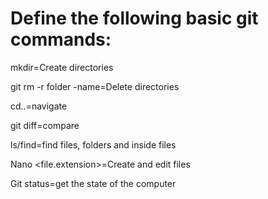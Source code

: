 #  Define the following basic git commands:

mkdir=Create directories 

git rm -r folder -name=Delete directories 

cd..=navigate

git diff=compare

ls/find=find files, folders and inside files

Nano <file.extension>=Create and edit files 

Git status=get the state of the computer
